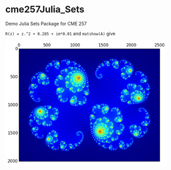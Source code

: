 # cme257Julia_Sets
Demo Julia Sets Package for CME 257

``R(z) = z.^2 + 0.285 + im*0.01`` and ``matshow(A)`` give

![alt text](https://github.com/sanm/cme257Julia_Sets/raw/master/png/matshowA.png)
